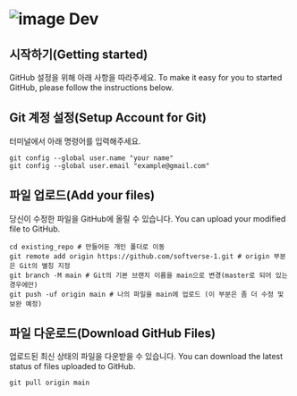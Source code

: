 # ![image](https://github.com/HnueeJimin/softverse/assets/171033088/5ec6b8e3-b85a-4b55-a64c-3ed47f4aa4c0) Dev


## 시작하기(Getting started)

GitHub 설정을 위해 아래 사항을 따라주세요.
To make it easy for you to started GitHub, please follow the instructions below.

## Git 계정 설정(Setup Account for Git)
터미널에서 아래 명령어를 입력해주세요.

```
git config --global user.name "your name"
git config --global user.email "example@gmail.com"
```

## 파일 업로드(Add your files)
당신이 수정한 파일을 GitHub에 올릴 수 있습니다.
You can upload your modified file to GitHub.

```
cd existing_repo # 만들어둔 개인 폴더로 이동
git remote add origin https://github.com/softverse-1.git # origin 부분은 Git의 별칭 지정
git branch -M main # Git의 기본 브랜치 이름을 main으로 변경(master로 되어 있는 경우에만)
git push -uf origin main # 나의 파일을 main에 업로드 (이 부분은 좀 더 수정 및 보완 예정)
```

## 파일 다운로드(Download GitHub Files)
업로드된 최신 상태의 파일을 다운받을 수 있습니다.
You can download the latest status of files uploaded to GitHub.

```
git pull origin main
```

